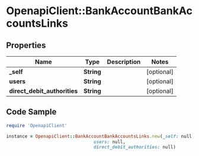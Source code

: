 # OpenapiClient::BankAccountBankAccountsLinks

## Properties

Name | Type | Description | Notes
------------ | ------------- | ------------- | -------------
**_self** | **String** |  | [optional] 
**users** | **String** |  | [optional] 
**direct_debit_authorities** | **String** |  | [optional] 

## Code Sample

```ruby
require 'OpenapiClient'

instance = OpenapiClient::BankAccountBankAccountsLinks.new(_self: null,
                                 users: null,
                                 direct_debit_authorities: null)
```


